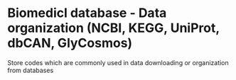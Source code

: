 # Biomedicl database - Data organization (NCBI, KEGG, UniProt, dbCAN, GlyCosmos)
Store codes which are commonly used in data downloading or organization from databases
